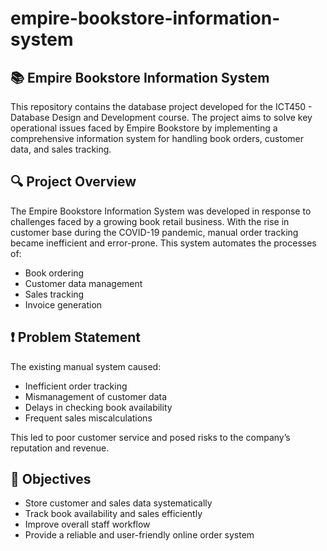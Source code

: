 # empire-bookstore-information-system
## 📚 Empire Bookstore Information System
This repository contains the database project developed for the ICT450 - Database Design and Development course. The project aims to solve key operational issues faced by Empire Bookstore by implementing a comprehensive information system for handling book orders, customer data, and sales tracking.

## 🔍 Project Overview
The Empire Bookstore Information System was developed in response to challenges faced by a growing book retail business. With the rise in customer base during the COVID-19 pandemic, manual order tracking became inefficient and error-prone. This system automates the processes of:
- Book ordering
- Customer data management
- Sales tracking
- Invoice generation

## ❗ Problem Statement

The existing manual system caused:
- Inefficient order tracking
- Mismanagement of customer data
- Delays in checking book availability
- Frequent sales miscalculations

This led to poor customer service and posed risks to the company’s reputation and revenue.

## 🎯 Objectives

- Store customer and sales data systematically
- Track book availability and sales efficiently
- Improve overall staff workflow
- Provide a reliable and user-friendly online order system



